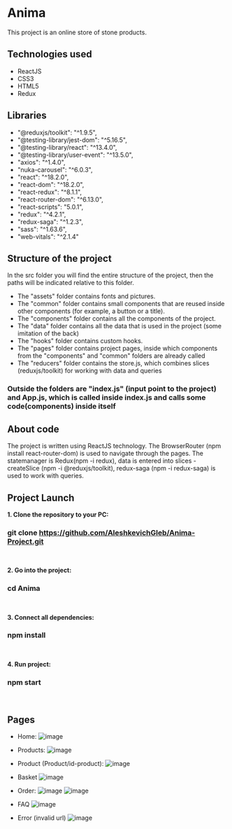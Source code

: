 # Anima

This project is an online store of stone products.

## Technologies used

* ReactJS
* CSS3
* HTML5
* Redux

## Libraries

* "@reduxjs/toolkit": "^1.9.5",
* "@testing-library/jest-dom": "^5.16.5",
* "@testing-library/react": "^13.4.0",
* "@testing-library/user-event": "^13.5.0",
* "axios": "^1.4.0",
* "nuka-carousel": "^6.0.3",
* "react": "^18.2.0",
* "react-dom": "^18.2.0",
* "react-redux": "^8.1.1",
* "react-router-dom": "^6.13.0",
* "react-scripts": "5.0.1",
* "redux": "^4.2.1",
* "redux-saga": "^1.2.3",
* "sass": "^1.63.6",
* "web-vitals": "^2.1.4"

## Structure of the project

In the src folder you will find the entire structure of the project, then the paths will be indicated relative to this folder. 
* The "assets" folder contains fonts and pictures.
* The "common" folder contains small components that are reused inside other components (for example, a button or a title).
* The "components" folder contains all the components of the project.
* The "data" folder contains all the data that is used in the project (some imitation of the back)
* The "hooks" folder contains custom hooks.
* The "pages" folder contains project pages, inside which components from the "components" and "common" folders are already called
* The "reducers" folder contains the store.js, which combines slices (reduxjs/toolkit) for working with data and queries

### Outside the folders are "index.js" (input point to the project) and App.js, which is called inside index.js and calls some code(components) inside itself

## About code

The project is written using ReactJS technology. 
The BrowserRouter (npm install react-router-dom) is used to navigate through the pages.
The statemanager is Redux(npm -i redux), data is entered into slices - createSlice (npm -i @reduxjs/toolkit), redux-saga (npm -i redux-saga) is used to work with queries.

## Project Launch

**1. Clone the repository to your PC:**
### git clone https://github.com/AleshkevichGleb/Anima-Project.git
&nbsp;

**2. Go into the project:**
### cd Anima
&nbsp;

**3. Сonnect all dependencies:**
### npm install
&nbsp;

**4. Run project:**
### npm start
&nbsp;

## Pages

* Home: 
![image](https://github.com/AleshkevichGleb/Anima-Project/assets/122697274/db5ac9e6-d82d-4ee6-a8e1-9f346b671ddb)

* Products:
![image](https://github.com/AleshkevichGleb/Anima-Project/assets/122697274/bd1e1bbe-c6c1-418d-9c82-c49c6b0dd2cb)

* Product (Product/id-product): 
![image](https://github.com/AleshkevichGleb/Anima-Project/assets/122697274/faf2186e-2ce3-45e9-8bca-ff5db686a840)

* Basket
![image](https://github.com/AleshkevichGleb/Anima-Project/assets/122697274/1e8dc171-a690-4b7b-a5e4-83902e898d03)

* Order: 
![image](https://github.com/AleshkevichGleb/Anima-Project/assets/122697274/52c452e2-6333-4993-86c7-c03abca36817)
![image](https://github.com/AleshkevichGleb/Anima-Project/assets/122697274/d0926ea1-b83e-4897-a2db-0315893b3e90)

* FAQ
![image](https://github.com/AleshkevichGleb/Anima-Project/assets/122697274/d84dd9b3-ddec-427f-9c8a-bfb3dc248bf8)

* Error (invalid url)
![image](https://github.com/AleshkevichGleb/Anima-Project/assets/122697274/56420b31-3d30-4aeb-9f49-043b9828e104)




